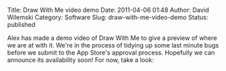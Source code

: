 Title: Draw With Me video demo
Date: 2011-04-06 01:48
Author: David Wilemski
Category: Software
Slug: draw-with-me-video-demo
Status: published

Alex has made a demo video of Draw With Me to give a preview of where we
are at with it. We\'re in the process of tidying up some last minute
bugs before we submit to the App Store\'s approval process. Hopefully we
can announce its availability soon! For now, take a look:
